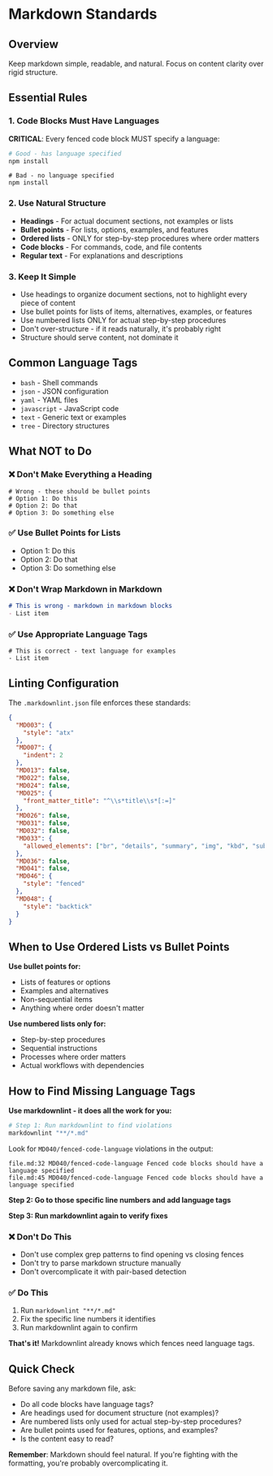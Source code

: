 # Markdown Standards

## Overview

Keep markdown simple, readable, and natural. Focus on content clarity over rigid structure.

## Essential Rules

### 1. Code Blocks Must Have Languages

**CRITICAL**: Every fenced code block MUST specify a language:

```bash
# Good - has language specified
npm install
```

```text
# Bad - no language specified
npm install
```

### 2. Use Natural Structure

- **Headings** - For actual document sections, not examples or lists
- **Bullet points** - For lists, options, examples, and features
- **Ordered lists** - ONLY for step-by-step procedures where order matters
- **Code blocks** - For commands, code, and file contents
- **Regular text** - For explanations and descriptions

### 3. Keep It Simple

- Use headings to organize document sections, not to highlight every piece of content
- Use bullet points for lists of items, alternatives, examples, or features
- Use numbered lists ONLY for actual step-by-step procedures
- Don't over-structure - if it reads naturally, it's probably right
- Structure should serve content, not dominate it

## Common Language Tags

- `bash` - Shell commands
- `json` - JSON configuration
- `yaml` - YAML files
- `javascript` - JavaScript code
- `text` - Generic text or examples
- `tree` - Directory structures

## What NOT to Do

### ❌ Don't Make Everything a Heading

```text
# Wrong - these should be bullet points
# Option 1: Do this
# Option 2: Do that
# Option 3: Do something else
```

### ✅ Use Bullet Points for Lists

- Option 1: Do this
- Option 2: Do that  
- Option 3: Do something else

### ❌ Don't Wrap Markdown in Markdown

```markdown
# This is wrong - markdown in markdown blocks
- List item
```

### ✅ Use Appropriate Language Tags

```text
# This is correct - text language for examples
- List item
```

## Linting Configuration

The `.markdownlint.json` file enforces these standards:

```json
{
  "MD003": {
    "style": "atx"
  },
  "MD007": {
    "indent": 2
  },
  "MD013": false,
  "MD022": false,
  "MD024": false,
  "MD025": {
    "front_matter_title": "^\\s*title\\s*[:=]"
  },
  "MD026": false,
  "MD031": false,
  "MD032": false,
  "MD033": {
    "allowed_elements": ["br", "details", "summary", "img", "kbd", "sub", "sup"]
  },
  "MD036": false,
  "MD041": false,
  "MD046": {
    "style": "fenced"
  },
  "MD048": {
    "style": "backtick"
  }
}
```

## When to Use Ordered Lists vs Bullet Points

**Use bullet points for:**
- Lists of features or options
- Examples and alternatives  
- Non-sequential items
- Anything where order doesn't matter

**Use numbered lists only for:**
- Step-by-step procedures
- Sequential instructions
- Processes where order matters
- Actual workflows with dependencies

## How to Find Missing Language Tags

**Use markdownlint - it does all the work for you:**

```bash
# Step 1: Run markdownlint to find violations
markdownlint "**/*.md"
```

Look for `MD040/fenced-code-language` violations in the output:

```text
file.md:32 MD040/fenced-code-language Fenced code blocks should have a language specified
file.md:45 MD040/fenced-code-language Fenced code blocks should have a language specified
```

**Step 2: Go to those specific line numbers and add language tags**

**Step 3: Run markdownlint again to verify fixes**

### ❌ Don't Do This

- Don't use complex grep patterns to find opening vs closing fences
- Don't try to parse markdown structure manually  
- Don't overcomplicate it with pair-based detection

### ✅ Do This

1. Run `markdownlint "**/*.md"`
2. Fix the specific line numbers it identifies
3. Run markdownlint again to confirm

**That's it!** Markdownlint already knows which fences need language tags.

## Quick Check

Before saving any markdown file, ask:
- Do all code blocks have language tags?
- Are headings used for document structure (not examples)?
- Are numbered lists only used for actual step-by-step procedures?
- Are bullet points used for features, options, and examples?
- Is the content easy to read?

**Remember**: Markdown should feel natural. If you're fighting with the formatting, you're probably overcomplicating it.
